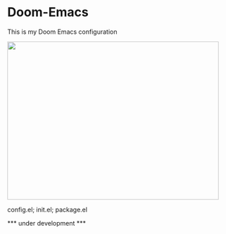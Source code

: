 # Doom-Emacs
This is my Doom Emacs configuration

<img src="https://media.giphy.com/media/1xNApQKoX1uW2vhVE9/giphy.gif" width="480" height="360" frameBorder="0" allowFullScreen />

config.el;
init.el;
package.el

*** under development ***
